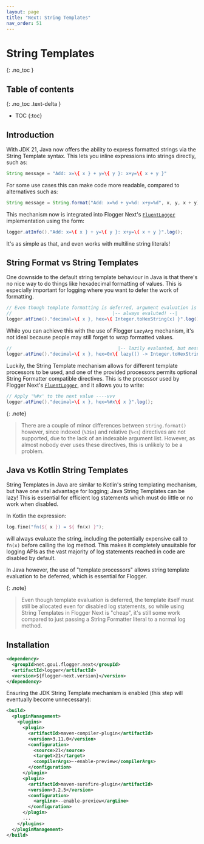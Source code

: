 ```yaml
---
layout: page
title: "Next: String Templates"
nav_order: 51
---
```


<!-- @formatter:off -->
# String Templates
{: .no_toc }

## Table of contents
{: .no_toc .text-delta }

- TOC
{:toc}
<!-- @formatter:on -->

## Introduction

With JDK 21, Java now offers the ability to express formatted strings via the String Template
syntax. This lets you inline expressions into strings directly, such as:

<!-- @formatter:off -->
```java
String message = "Add: x=\{ x } + y=\{ y }: x+y=\{ x + y }"
```
<!-- @formatter:on -->

For some use cases this can make code more readable, compared to alternatives such as:

<!-- @formatter:off -->
```java
String message = String.format("Add: x=%d + y=%d: x+y=%d", x, y, x + y);
```
<!-- @formatter:on -->

This mechanism now is integrated into Flogger Next's [`FluentLogger`]({{site.next.FluentLogger}})
implementation using the form:

<!-- @formatter:off -->
```java
logger.atInfo()."Add: x=\{ x } + y=\{ y }: x+y=\{ x + y }".log();
```
<!-- @formatter:on -->

It's as simple as that, and even works with multiline string literals!

## String Format vs String Templates

One downside to the default string template behaviour in Java is that there's no nice way to do
things like hexadecimal formatting of values. This is especially important for logging where you
want to defer the work of formatting.

<!-- @formatter:off -->
```java
// Even though template formatting is deferred, argument evaluation is not!
//                                     |-- always evaluted! --|
logger.atFine()."decimal=\{ x }, hex=\{ Integer.toHexString(x) }".log();
```
<!-- @formatter:on -->

While you can achieve this with the use of Flogger `LazyArg` mechanism, it's not ideal because
people may still forget to wrap formatted values.

<!-- @formatter:off -->
```java
//                                       |-- lazily evaluated, but messy! --|
logger.atFine()."decimal=\{ x }, hex=0x\{ lazy(() -> Integer.toHexString(x)) }".log();
```
<!-- @formatter:on -->

Luckily, the String Template mechanism allows for different template processors to be used, and one
of the provided processors permits optional String Formatter compatible directives. This is the
processor used by Flogger Next's [`FluentLogger`]({{site.next.FluentLogger}}), and it allows you to
write:

<!-- @formatter:off -->
```java
// Apply '%#x' to the next value ----vvv 
logger.atFine()."decimal=\{ x }, hex=%#x\{ x }".log();
```
<!-- @formatter:on -->

{: .note}
> There are a couple of minor differences between `String.format()` however, since indexed (`%3$s`)
> and relative (`%<s`) directives are not supported, due to the lack of an indexable argument list.
> However, as almost nobody ever uses these directives, this is unlikely to be a problem.

## Java vs Kotlin String Templates

String Templates in Java are similar to Kotlin's string templating mechanism, but have one vital
advantage for logging; Java String Templates can be lazy! This is essential for efficient log
statements which must do little or no work when disabled.

In Kotlin the expression:

<!-- @formatter:off -->
```kotlin
log.fine("fn(${ x }) = ${ fn(x) }");
```
<!-- @formatter:on -->

will always evaluate the string, including the potentially expensive call to `fn(x)` before calling
the log method. This makes it completely unsuitable for logging APIs as the vast majority of log
statements reached in code are disabled by default.

In Java however, the use of "template processors" allows string template evaluation to be deferred,
which is essential for Flogger.

{: .note}
> Even though template evaluation is deferred, the template itself must still be allocated even for
> disabled log statements, so while using String Templates in Flogger Next is "cheap", it's still
> some work compared to just passing a String Formatter literal to a normal log method.

## Installation

<!-- @formatter:off -->
```xml
<dependency>
  <groupId>net.goui.flogger.next</groupId>
  <artifactId>logger</artifactId>
  <version>${flogger-next.version}</version>
</dependency>
```
<!-- @formatter:on -->

Ensuring the JDK String Template mechanism is enabled (this step will eventually become
unnecessary):

<!-- @formatter:off -->
```xml
<build>
  <pluginManagement>
    <plugins>
      <plugin>
        <artifactId>maven-compiler-plugin</artifactId>
        <version>3.11.0</version>
        <configuration>
          <source>21</source>
          <target>21</target>
          <compilerArgs>--enable-preview</compilerArgs>
        </configuration>
      </plugin>
      <plugin>
        <artifactId>maven-surefire-plugin</artifactId>
        <version>3.2.5</version>
        <configuration>
          <argLine>--enable-preview</argLine>
        </configuration>
      </plugin>
      ...
    </plugins>
  </pluginManagement>
</build>
```
<!-- @formatter:on -->
